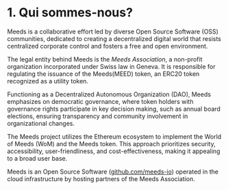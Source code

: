 
# 1. Qui sommes-nous?

Meeds is a collaborative effort led by diverse Open Source Software (OSS) communities, dedicated to creating a decentralized digital world that resists centralized corporate control and fosters a free and open environment.

The legal entity behind Meeds is the _Meeds Association_, a non-profit organization incorporated under Swiss law in Geneva. It is responsible for regulating the issuance of the Meeds(MEED) token, an ERC20 token recognized as a utility token.

Functioning as a Decentralized Autonomous Organization (DAO), Meeds emphasizes on democratic governance, where token holders with governance rights participate in key decision making, such as annual board elections, ensuring transparency and community involvement in organizational changes.

The Meeds project utilizes the Ethereum ecosystem to implement the World of Meeds (WoM) and the Meeds token. This approach prioritizes security, accessibility, user-friendliness, and cost-effectiveness, making it appealing to a broad user base.

Meeds is an Open Source Software ([github.com/meeds-io](https://github.com/meeds-io)) operated in the cloud infrastructure by hosting partners of the Meeds Association.